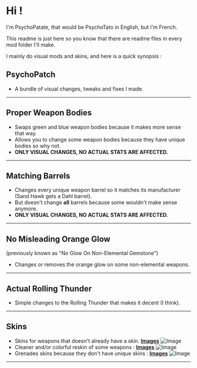 # Hi !

I'm PsychoPatate,
that would be PsychoTato in English, but I'm French.

This readme is just here so you know that there are readme files in every mod folder I'll make.

I mainly do visual mods and skins, and here is a quick synopsis :

## PsychoPatch
- A bundle of visual changes, tweaks and fixes I made.

---
## Proper Weapon Bodies
- Swaps green and blue weapon bodies because it makes more sense that way.
- Allows you to change some weapon bodies because they have unique bodies so why not.
- **ONLY VISUAL CHANGES, NO ACTUAL STATS ARE AFFECTED.**

---
## Matching Barrels
- Changes every unique weapon barrel so it matches its manufacturer (Sand Hawk gets a Dahl barrel).
- But doesn't change **all** barrels because some wouldn't make sense anymore.
- **ONLY VISUAL CHANGES, NO ACTUAL STATS ARE AFFECTED.**

---
## No Misleading Orange Glow  
(previously known as "No Glow On Non-Elemental Gemstone")
- Changes or removes the orange glow on some non-elemental weapons.

---
## Actual Rolling Thunder
- Simple changes to the Rolling Thunder that makes it decent (I think).

---
## Skins
- Skins for weapons that doesn't already have a skin. **[Images](https://imgur.com/a/Z7q5ma1)**
![Image](https://i.imgur.com/fq9z1LR.jpg)
- Cleaner and/or colorful reskin of some weapons : **[Images](https://imgur.com/a/xyvMPoa)**
![Image](https://i.imgur.com/oeEkXkh.jpg)
- Grenades skins because they don't have unique skins : **[Images](https://imgur.com/a/KK4oHWR)**
![Image](https://i.imgur.com/QXDNpHu.jpg)

---
